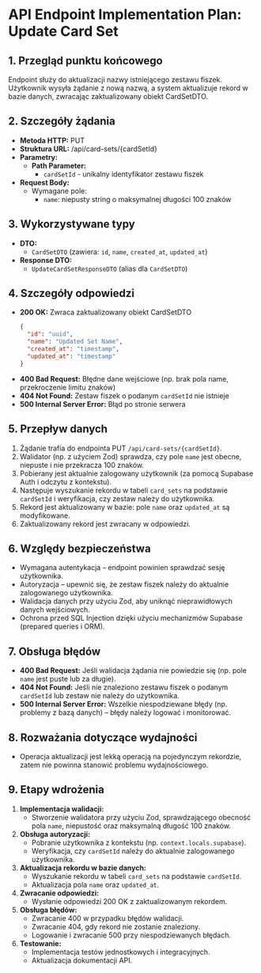 # API Endpoint Implementation Plan: Update Card Set

## 1. Przegląd punktu końcowego
Endpoint służy do aktualizacji nazwy istniejącego zestawu fiszek. Użytkownik wysyła żądanie z nową nazwą, a system aktualizuje rekord w bazie danych, zwracając zaktualizowany obiekt CardSetDTO.

## 2. Szczegóły żądania
- **Metoda HTTP:** PUT
- **Struktura URL:** /api/card-sets/{cardSetId}
- **Parametry:**
  - **Path Parameter:**
    - `cardSetId` - unikalny identyfikator zestawu fiszek
- **Request Body:**
  - Wymagane pole:
    - `name`: niepusty string o maksymalnej długości 100 znaków

## 3. Wykorzystywane typy
- **DTO:**
  - `CardSetDTO` (zawiera: `id`, `name`, `created_at`, `updated_at`)
- **Response DTO:**
  - `UpdateCardSetResponseDTO` (alias dla `CardSetDTO`)

## 4. Szczegóły odpowiedzi
- **200 OK:** Zwraca zaktualizowany obiekt CardSetDTO
  ```json
  {
    "id": "uuid",
    "name": "Updated Set Name",
    "created_at": "timestamp",
    "updated_at": "timestamp"
  }
  ```
- **400 Bad Request:** Błędne dane wejściowe (np. brak pola name, przekroczenie limitu znaków)
- **404 Not Found:** Zestaw fiszek o podanym `cardSetId` nie istnieje
- **500 Internal Server Error:** Błąd po stronie serwera

## 5. Przepływ danych
1. Żądanie trafia do endpointa PUT `/api/card-sets/{cardSetId}`.
2. Walidator (np. z użyciem Zod) sprawdza, czy pole `name` jest obecne, niepuste i nie przekracza 100 znaków.
3. Pobierany jest aktualnie zalogowany użytkownik (za pomocą Supabase Auth i odczytu z kontekstu).
4. Następuje wyszukanie rekordu w tabeli `card_sets` na podstawie `cardSetId` i weryfikacja, czy zestaw należy do użytkownika.
5. Rekord jest aktualizowany w bazie: pole `name` oraz `updated_at` są modyfikowane.
6. Zaktualizowany rekord jest zwracany w odpowiedzi.

## 6. Względy bezpieczeństwa
- Wymagana autentykacja – endpoint powinien sprawdzać sesję użytkownika.
- Autoryzacja – upewnić się, że zestaw fiszek należy do aktualnie zalogowanego użytkownika.
- Walidacja danych przy użyciu Zod, aby uniknąć nieprawidłowych danych wejściowych.
- Ochrona przed SQL Injection dzięki użyciu mechanizmów Supabase (prepared queries i ORM).

## 7. Obsługa błędów
- **400 Bad Request:** Jeśli walidacja żądania nie powiedzie się (np. pole `name` jest puste lub za długie).
- **404 Not Found:** Jeśli nie znaleziono zestawu fiszek o podanym `cardSetId` lub zestaw nie należy do użytkownika.
- **500 Internal Server Error:** Wszelkie niespodziewane błędy (np. problemy z bazą danych) – błędy należy logować i monitorować.

## 8. Rozważania dotyczące wydajności
- Operacja aktualizacji jest lekką operacją na pojedynczym rekordzie, zatem nie powinna stanowić problemu wydajnościowego.

## 9. Etapy wdrożenia
1. **Implementacja walidacji:**
   - Stworzenie walidatora przy użyciu Zod, sprawdzającego obecność pola `name`, niepustość oraz maksymalną długość 100 znaków.
2. **Obsługa autoryzacji:**
   - Pobranie użytkownika z kontekstu (np. `context.locals.supabase`).
   - Weryfikacja, czy `cardSetId` należy do aktualnie zalogowanego użytkownika.
3. **Aktualizacja rekordu w bazie danych:**
   - Wyszukanie rekordu w tabeli `card_sets` na podstawie `cardSetId`.
   - Aktualizacja pola `name` oraz `updated_at`.
4. **Zwracanie odpowiedzi:**
   - Wysłanie odpowiedzi 200 OK z zaktualizowanym rekordem.
5. **Obsługa błędów:**
   - Zwracanie 400 w przypadku błędów walidacji.
   - Zwracanie 404, gdy rekord nie zostanie znaleziony.
   - Logowanie i zwracanie 500 przy niespodziewanych błędach.
6. **Testowanie:**
   - Implementacja testów jednostkowych i integracyjnych.
   - Aktualizacja dokumentacji API. 